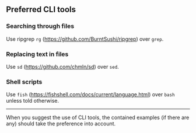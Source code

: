 ## Preferred CLI tools

### Searching through files

Use ripgrep `rg` (https://github.com/BurntSushi/ripgrep) over `grep`.

### Replacing text in files

Use `sd` (https://github.com/chmln/sd) over `sed`.

### Shell scripts

Use `fish` (https://fishshell.com/docs/current/language.html) over `bash` unless told otherwise.

---

When you suggest the use of CLI tools, the contained examples (if there are any) should take the preference into account.
